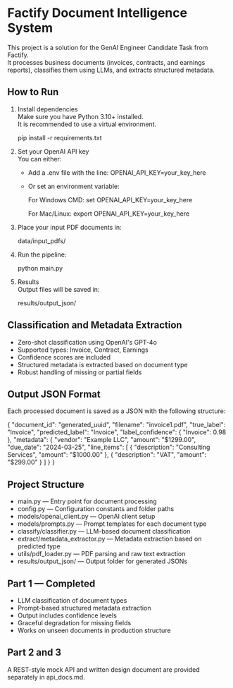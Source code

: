 # Factify Document Intelligence System

This project is a solution for the GenAI Engineer Candidate Task from Factify.  
It processes business documents (invoices, contracts, and earnings reports), classifies them using LLMs, and extracts structured metadata.

## How to Run

1. Install dependencies  
   Make sure you have Python 3.10+ installed.  
   It is recommended to use a virtual environment.

   pip install -r requirements.txt

2. Set your OpenAI API key  
   You can either:
   - Add a .env file with the line:
     OPENAI_API_KEY=your_key_here
   - Or set an environment variable:

     For Windows CMD:
     set OPENAI_API_KEY=your_key_here

     For Mac/Linux:
     export OPENAI_API_KEY=your_key_here

3. Place your input PDF documents in:

   data/input_pdfs/

4. Run the pipeline:

   python main.py

5. Results  
   Output files will be saved in:

   results/output_json/

## Classification and Metadata Extraction

- Zero-shot classification using OpenAI's GPT-4o
- Supported types: Invoice, Contract, Earnings
- Confidence scores are included
- Structured metadata is extracted based on document type
- Robust handling of missing or partial fields

## Output JSON Format

Each processed document is saved as a JSON with the following structure:

{
  "document_id": "generated_uuid",
  "filename": "invoice1.pdf",
  "true_label": "Invoice",
  "predicted_label": "Invoice",
  "label_confidence": {
    "Invoice": 0.98
  },
  "metadata": {
    "vendor": "Example LLC",
    "amount": "$1299.00",
    "due_date": "2024-03-25",
    "line_items": [
      {
        "description": "Consulting Services",
        "amount": "$1000.00"
      },
      {
        "description": "VAT",
        "amount": "$299.00"
      }
    ]
  }
}

## Project Structure

- main.py — Entry point for document processing
- config.py — Configuration constants and folder paths
- models/openai_client.py — OpenAI client setup
- models/prompts.py — Prompt templates for each document type
- classify/classifier.py — LLM-based document classification
- extract/metadata_extractor.py — Metadata extraction based on predicted type
- utils/pdf_loader.py — PDF parsing and raw text extraction
- results/output_json/ — Output folder for generated JSONs

## Part 1 — Completed

- LLM classification of document types
- Prompt-based structured metadata extraction
- Output includes confidence levels
- Graceful degradation for missing fields
- Works on unseen documents in production structure

## Part 2 and 3

A REST-style mock API and written design document are provided separately in api_docs.md.
